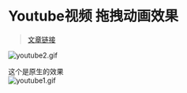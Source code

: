# Youtube视频 拖拽动画效果

>[文章链接](https://juejin.im/post/5c724ddfe51d4544fe638217)

![youtube2.gif](https://user-gold-cdn.xitu.io/2019/2/24/1691e802b85fca34?w=240&h=400&f=gif&s=2200476)

这个是原生的效果       
![youtube1.gif](https://user-gold-cdn.xitu.io/2019/2/24/1691e802b8675800?w=240&h=400&f=gif&s=2119576)
